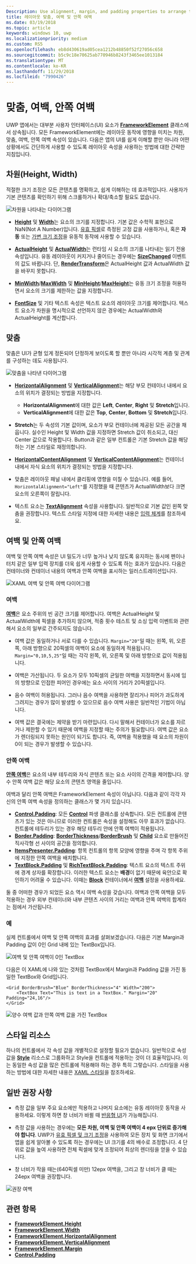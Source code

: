 ```yaml
---
Description: Use alignment, margin, and padding properties to arrange the layout of elements on a page.
title: 레이아웃 맞춤, 여백 및 안쪽 여백
ms.date: 03/19/2018
ms.topic: article
keywords: windows 10, uwp
ms.localizationpriority: medium
ms.custom: RS5
ms.openlocfilehash: eb8d430619ad05cea1212b48850f52f27056c658
ms.sourcegitcommit: b5c9c18e70625ab770946b8243f3465ee1013184
ms.translationtype: MT
ms.contentlocale: ko-KR
ms.lasthandoff: 11/29/2018
ms.locfileid: "7990426"
---
```

# <a name="alignment-margin-padding"></a>맞춤, 여백, 안쪽 여백

UWP 앱에서는 대부분 사용자 인터페이스(UI) 요소가 [**FrameworkElement**](https://docs.microsoft.com/uwp/api/Windows.UI.Xaml.FrameworkElement) 클래스에서 상속됩니다. 모든 FrameworkElement에는 레이아웃 동작에 영향을 미치는 차원, 맞춤, 여백, 안쪽 여백 속성이 있습니다. 다음은 앱의 UI를 쉽게 이해할 뿐만 아니라 어떤 상황에서도 간단하게 사용할 수 있도록 레이아웃 속성을 사용하는 방법에 대한 간략한 지침입니다.

## <a name="dimensions-height-width"></a>차원(Height, Width)
적절한 크기 조정은 모든 콘텐츠를 명확하고, 쉽게 이해하는 데 효과적입니다. 사용자가 기본 콘텐츠를 확인하기 위해 스크롤하거나 확대/축소할 필요도 없습니다.

![차원을 나타내는 다이어그램](images/dimensions.svg)

- [**Height**](https://docs.microsoft.com/uwp/api/windows.ui.xaml.frameworkelement.height) 및 [**Width**](https://docs.microsoft.com/uwp/api/windows.ui.xaml.frameworkelement.width)는 요소의 크기를 지정합니다. 기본 값은 수학적 표현으로 NaN(Not A Number)입니다. [유효 픽셀](../basics/design-and-ui-intro.md#effective-pixels-and-scaling)로 측정된 고정 값을 사용하거나, 혹은 **자동** 또는 [가변 크기 조정](layout-panels.md#grid)을 유동적 동작에 사용할 수 있습니다.

- [**ActualHeight**](https://docs.microsoft.com/uwp/api/windows.ui.xaml.frameworkelement.actualheight) 및 [**ActualWidth**](https://docs.microsoft.com/uwp/api/windows.ui.xaml.frameworkelement.actualwidth)는 런타임 시 요소의 크기를 나타내는 읽기 전용 속성입니다. 유동 레이아웃이 커지거나 줄어드는 경우에는 [**SizeChanged**](https://docs.microsoft.com/uwp/api/windows.ui.xaml.frameworkelement.sizechanged) 이벤트의 값도 바뀝니다. 단, [**RenderTransform**](https://docs.microsoft.com/uwp/api/windows.ui.xaml.uielement.rendertransform)은 ActualHeight 값과 ActualWidth 값을 바꾸지 못합니다.

- [**MinWidth**](https://docs.microsoft.com/uwp/api/windows.ui.xaml.frameworkelement.minwidth)/[**MaxWidth**](https://docs.microsoft.com/uwp/api/windows.ui.xaml.frameworkelement.maxwidth) 및 [**MinHeight**](https://docs.microsoft.com/uwp/api/windows.ui.xaml.frameworkelement.minheight)/[**MaxHeight**](https://docs.microsoft.com/uwp/api/windows.ui.xaml.frameworkelement.maxheight)는 유동 크기 조정을 허용하면서 요소의 크기를 제한하는 값을 지정합니다.

- [**FontSize**](https://docs.microsoft.com/uwp/api/windows.ui.xaml.controls.textblock.fontsize) 및 기타 텍스트 속성은 텍스트 요소의 레이아웃 크기를 제어합니다. 텍스트 요소가 차원을 명시적으로 선언하지 않은 경우에는 ActualWidth와 ActualHeight를 계산합니다. 

## <a name="alignment"></a>맞춤
맞춤은 UI가 균형 있게 정돈되어 단정하게 보이도록 할 뿐만 아니라 시각적 계층 및 관계를 구성하는 데도 사용됩니다.

![맞춤을 나타낸 다이어그램](images/alignment.svg)

- [**HorizontalAlignment**](https://docs.microsoft.com/uwp/api/windows.ui.xaml.frameworkelement.horizontalalignment) 및 [**VerticalAlignment**](https://docs.microsoft.com/uwp/api/windows.ui.xaml.frameworkelement.verticalalignment)는 해당 부모 컨테이너 내에서 요소의 위치가 결정되는 방법을 지정합니다.
    - **HorizontalAlignment**에 대한 값은 **Left**, **Center**, **Right** 및 **Stretch**입니다.
    - **VerticalAlignment**에 대한 값은 **Top**, **Center**, **Bottom** 및 **Stretch**입니다.

- **Stretch**는 두 속성의 기본 값이며, 요소가 부모 컨테이너에 제공된 모든 공간을 채웁니다. 실수인 Height 및 Width 값을 지정하면 Stretch 값이 취소되고, 대신 Center 값으로 작용합니다. Button과 같은 일부 컨트롤은 기본 Stretch 값을 해당하는 기본 스타일로 재정의합니다.

- [**HorizontalContentAlignment**](https://docs.microsoft.com/uwp/api/windows.ui.xaml.controls.control.horizontalcontentalignment) 및 [**VerticalContentAlignment**](https://docs.microsoft.com/uwp/api/windows.ui.xaml.controls.control.verticalcontentalignment)는 컨테이너 내에서 자식 요소의 위치가 결정되는 방법을 지정합니다.

- 맞춤은 레이아웃 패널 내에서 클리핑에 영향을 미칠 수 있습니다. 예를 들어, `HorizontalAlignment="Left"`를 지정했을 때 콘텐츠가 ActualWidth보다 크면 요소의 오른쪽이 잘립니다.

- 텍스트 요소는 [**TextAlignment**](https://docs.microsoft.com/en-us/uwp/api/windows.ui.xaml.textalignment) 속성을 사용합니다. 일반적으로 기본 값인 왼쪽 맞춤을 권장합니다. 텍스트 스타일 지정에 대한 자세한 내용은 [입력 체계](../style/typography.md)를 참조하세요.

## <a name="margin-and-padding"></a>여백 및 안쪽 여백
여백 및 안쪽 여백 속성은 UI 밀도가 너무 높거나 낮지 않도록 유지하는 동시에 펜이나 터치 같은 일부 입력 장치를 더욱 쉽게 사용할 수 있도록 하는 효과가 있습니다. 다음은 컨테이너와 컨테이너 내용의 여백과 안쪽 여백을 표시하는 일러스트레이션입니다.

![XAML 여백 및 안쪽 여백 다이어그램](images/xaml-layout-margins-padding.svg)

### <a name="margin"></a>여백
[**여백**](https://docs.microsoft.com/uwp/api/windows.ui.xaml.frameworkelement.margin)은 요소 주위의 빈 공간 크기를 제어합니다. 여백은 ActualHeight 및 ActualWidth에 픽셀을 추가하지 않으며, 적중 횟수 테스트 및 소싱 입력 이벤트와 관련해서 요소의 일부로 간주되지도 않습니다.

- 여백 값은 동일하거나 서로 다를 수 있습니다. `Margin="20"`일 때는 왼쪽, 위, 오른쪽, 아래 방향으로 20픽셀의 여백이 요소에 동일하게 적용됩니다. `Margin="0,10,5,25"`일 때는 각각 왼쪽, 위, 오른쪽 및 아래 방향으로 값이 적용됩니다. 

- 여백은 가산됩니다. 두 요소가 모두 10픽셀의 균일한 여백을 지정하면서 동시에 임의 방향으로 인접한 피어인 경우에는 요소 사이의 거리가 20픽셀입니다.

- 음수 여백이 허용됩니다. 그러나 음수 여백을 사용하면 잘리거나 피어가 과도하게 그려지는 경우가 많이 발생할 수 있으므로 음수 여백 사용은 일반적인 기법이 아닙니다.

- 여백 값은 결국에는 제약을 받기 마련입니다. 다시 말해서 컨테이너가 요소를 자르거나 제한할 수 있기 때문에 여백을 지정할 때는 주의가 필요합니다. 여백 값은 요소가 렌더링되지 못하는 원인이 되기도 합니다. 즉, 여백을 적용했을 때 요소의 차원이 0이 되는 경우가 발생할 수 있습니다.

### <a name="padding"></a>안쪽 여백
[**안쪽 여백**](https://docs.microsoft.com/uwp/api/windows.ui.xaml.frameworkelement.padding)은 요소의 내부 테두리와 자식 콘텐츠 또는 요소 사이의 간격을 제어합니다. 양수 안쪽 여백 값은 해당 요소의 콘텐츠 영역을 줄입니다. 

여백과 달리 안쪽 여백은 FrameworkElement 속성이 아닙니다. 다음과 같이 각각 자신의 안쪽 여백 속성을 정의하는 클래스가 몇 가지 있습니다.

-   [**Control.Padding**](https://docs.microsoft.com/uwp/api/windows.ui.xaml.controls.control.padding): 모든 [**Control**](https://docs.microsoft.com/uwp/api/windows.ui.xaml.controls) 파생 클래스를 상속합니다. 모든 컨트롤에 콘텐츠가 있는 것은 아니므로 이러한 컨트롤은 속성을 설정해도 아무 효과가 없습니다. 컨트롤에 테두리가 있는 경우 해당 테두리 안에 안쪽 여백이 적용됩니다.
-   [**Border.Padding**](https://docs.microsoft.com/uwp/api/windows.ui.xaml.controls.border.padding): [**BorderThickness**](https://docs.microsoft.com/uwp/api/windows.ui.xaml.controls.border.borderthickness)/[**BorderBrush**](https://docs.microsoft.com/uwp/api/windows.ui.xaml.controls.border.borderbrush) 및 [**Child**](https://docs.microsoft.com/uwp/api/windows.ui.xaml.controls.border.child) 요소로 만들어진 직사각형 선 사이의 공간을 정의합니다.
-   [**ItemsPresenter.Padding**](https://docs.microsoft.com/uwp/api/windows.ui.xaml.controls.itemspresenter.padding): 항목 컨트롤의 항목 모양에 영향을 주며 각 항목 주위에 지정한 안쪽 여백을 배치합니다.
-   [**TextBlock.Padding**](https://docs.microsoft.com/uwp/api/windows.ui.xaml.controls.textblock.padding) 및 [**RichTextBlock.Padding**](https://docs.microsoft.com/uwp/api/windows.ui.xaml.controls.richtextblock.padding): 텍스트 요소의 텍스트 주위에 경계 상자를 확장합니다. 이러한 텍스트 요소는 **배경**이 없기 때문에 육안으로 확인하기 어려울 수 있습니다. 이때는 [**Block**](https://docs.microsoft.com/uwp/api/windows.ui.xaml.documents.block) 컨테이너에서 [**여백**](https://docs.microsoft.com/uwp/api/windows.ui.xaml.documents.block.margin) 설정을 사용하세요.

둘 중 어떠한 경우가 되었든 요소 역시 여백 속성을 갖습니다. 여백과 안쪽 여백을 모두 적용하는 경우 외부 컨테이너와 내부 콘텐츠 사이의 거리는 여백과 안쪽 여백의 합계라는 점에서 가산됩니다.

### <a name="example"></a>예
실제 컨트롤에서 여백 및 안쪽 여백의 효과를 살펴보겠습니다. 다음은 기본 Margin과 Padding 값이 0인 Grid 내에 있는 TextBox입니다.

![여백 및 안쪽 여백이 0인 TextBox](images/xaml-layout-textbox-no-margins-padding.svg)

다음은 이 XAML에 나와 있는 것처럼 TextBox에서 Margin과 Padding 값을 가진 동일한 TextBox와 Grid입니다.

```xaml
<Grid BorderBrush="Blue" BorderThickness="4" Width="200">
    <TextBox Text="This is text in a TextBox." Margin="20" Padding="24,16"/>
</Grid>
```

![양수 여백 값과 안쪽 여백 값을 가진 TextBox](images/xaml-layout-textbox-with-margins-padding.svg)


## <a name="style-resources"></a>스타일 리소스
하나의 컨트롤에서 각 속성 값을 개별적으로 설정할 필요가 없습니다. 일반적으로 속성 값을 [**Style**](https://docs.microsoft.com/uwp/api/Windows.UI.Xaml.Style) 리소스로 그룹화하고 Style을 컨트롤에 적용하는 것이 더 효율적입니다. 이는 동일한 속성 값을 많은 컨트롤에 적용해야 하는 경우 특히 그렇습니다. 스타일을 사용하는 방법에 대한 자세한 내용은 [XAML 스타일](../controls-and-patterns/xaml-styles.md)을 참조하세요.

## <a name="general-recommendations"></a>일반 권장 사항
- 측정 값을 일부 주요 요소에만 적용하고 나머지 요소에는 유동 레이아웃 동작을 사용하세요. 이렇게 하면 창 너비가 바뀔 때 [반응형 UI](responsive-design.md)가 가능해집니다.

- 측정 값을 사용하는 경우에는 **모든 차원, 여백 및 안쪽 여백이 4 epx 단위로 증가해야 합니다**. UWP가 [유효 픽셀 및 크기 조정](../basics/design-and-ui-intro.md#effective-pixels-and-scaling)을 사용하여 모든 장치 및 화면 크기에서 앱을 쉽게 알아볼 수 있도록 하는 경우에는 UI 크기를 4의 배수로 조정합니다. 4 단위로 값을 높여 사용하면 전체 픽셀에 맞게 조정되어 최상의 렌더링을 얻을 수 있습니다.

- 창 너비가 작을 때는(640픽셀 미만) 12epx 여백을, 그리고 창 너비가 클 때는 24epx 여백을 권장합니다.

![권장 여백](images/12-gutter.svg)

## <a name="related-topics"></a>관련 항목
* [**FrameworkElement.Height**](https://docs.microsoft.com/uwp/api/windows.ui.xaml.frameworkelement.height)
* [**FrameworkElement.Width**](https://docs.microsoft.com/uwp/api/windows.ui.xaml.frameworkelement.width)
* [**FrameworkElement.HorizontalAlignment**](https://docs.microsoft.com/uwp/api/windows.ui.xaml.frameworkelement.horizontalalignment)
* [**FrameworkElement.VerticalAlignment**](https://docs.microsoft.com/uwp/api/windows.ui.xaml.frameworkelement.verticalalignment)
* [**FrameworkElement.Margin**](https://docs.microsoft.com/uwp/api/windows.ui.xaml.frameworkelement.margin)
* [**Control.Padding**](https://docs.microsoft.com/uwp/api/windows.ui.xaml.controls.control.padding)
